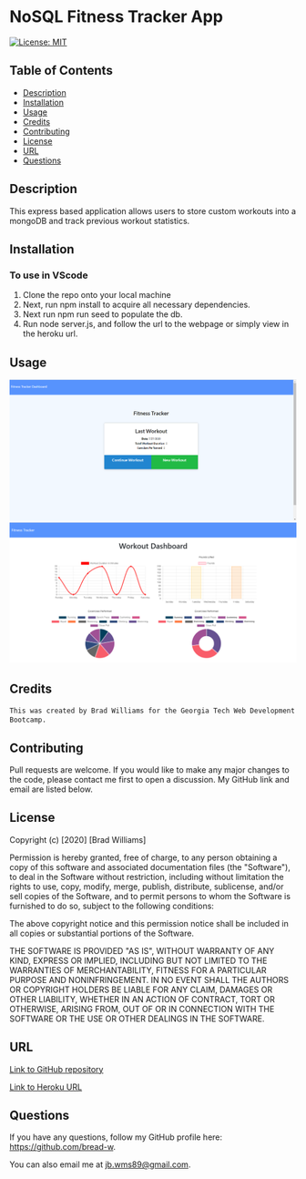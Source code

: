# NoSQL Fitness Tracker App

[![License: MIT](https://img.shields.io/badge/License-MIT-yellow.svg)](https://opensource.org/licenses/MIT)

## Table of Contents
* [Description](#description)
* [Installation](#installation)
* [Usage](#usage)
* [Credits](#credits)
* [Contributing](#contributing)
* [License](#license)
* [URL](#url)
* [Questions](#questions)

## Description

This express based application allows users to store custom workouts into a mongoDB and track previous workout statistics.

## Installation

### To use in VScode
1. Clone the repo onto your local machine
2. Next, run npm install to acquire all necessary dependencies.
3. Next run npm run seed to populate the db. 
4. Run node server.js, and follow the url to the webpage or simply view in the heroku url.

## Usage

![workoutTracker](./public/img/workoutTracker.png)
![workoutApp](./public/img/workoutApp.png)

## Credits
```
This was created by Brad Williams for the Georgia Tech Web Development Bootcamp.
```

## Contributing

Pull requests are welcome. If you would like to make any major changes to the code, please contact me first to open a discussion. My GitHub link and email are listed below.

## License

Copyright (c) [2020] [Brad Williams]

Permission is hereby granted, free of charge, to any person obtaining a copy of this software and associated documentation files (the "Software"), to deal in the Software without restriction, including without limitation the rights to use, copy, modify, merge, publish, distribute, sublicense, and/or sell copies of the Software, and to permit persons to whom the Software is furnished to do so, subject to the following conditions:

The above copyright notice and this permission notice shall be included in all copies or substantial portions of the Software.

THE SOFTWARE IS PROVIDED "AS IS", WITHOUT WARRANTY OF ANY KIND, EXPRESS OR IMPLIED, INCLUDING BUT NOT LIMITED TO THE WARRANTIES OF MERCHANTABILITY, FITNESS FOR A PARTICULAR PURPOSE AND NONINFRINGEMENT. IN NO EVENT SHALL THE AUTHORS OR COPYRIGHT HOLDERS BE LIABLE FOR ANY CLAIM, DAMAGES OR OTHER LIABILITY, WHETHER IN AN ACTION OF CONTRACT, TORT OR OTHERWISE, ARISING FROM, OUT OF OR IN CONNECTION WITH THE SOFTWARE OR THE USE OR OTHER DEALINGS IN THE SOFTWARE.

## URL

[Link to GitHub repository](https://github.com/bread-w/gt-nosql-fitness-tracker-hw)

[Link to Heroku URL](https://gt-nosql-fitness-tracker-hw.herokuapp.com/?id=5f1f65dfdacd0d0017ecd165)

## Questions

If you have any questions, follow my GitHub profile here: https://github.com/bread-w.

You can also email me at jb.wms89@gmail.com.